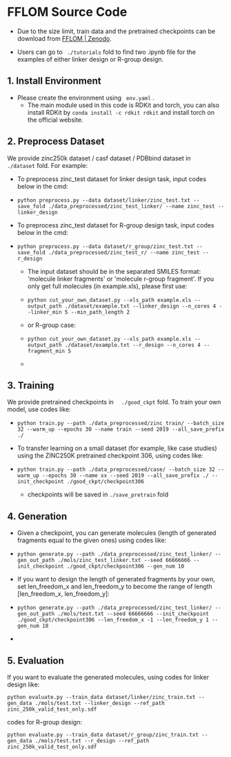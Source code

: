 # FFLOM Source Code

- Due to the size limit, train data and the pretrained checkpoints can be download from [FFLOM | Zenodo](https://zenodo.org/record/7918738). 

- Users can go to `	./tutorials` fold to find two .ipynb file for the examples of either linker design or R-group design.

## 1. Install Environment

* Please create the environment using `	env.yaml` .
  * The main module used in this code is RDKit and torch, you can also install RDKit by `conda install -c rdkit rdkit` and install torch on the official website. 
  

## 2. Preprocess Dataset

We provide zinc250k dataset / casf dataset / PDBbind dataset in `	./dataset` fold. For example:

- To preprocess zinc_test dataset for linker design task, input codes below in the cmd:  

- ```
  python preprocess.py --data dataset/linker/zinc_test.txt --save_fold ./data_preprocessed/zinc_test_linker/ --name zinc_test --linker_design
  ```

- To preprocess zinc_test dataset for R-group design task, input codes below in the cmd:  

- ```
  python preprocess.py --data dataset/r_group/zinc_test.txt --save_fold ./data_preprocessed/zinc_test_r/ --name zinc_test --r_design
  ```

  - The input dataset should be in the separated SMILES format: 'molecule linker fragments' or 'molecule r-group fragment'. If you only get full molecules (in example.xls), please first use: 
  
  - ```
    python cut_your_own_dataset.py --xls_path example.xls --output_path ./dataset/example.txt --linker_design --n_cores 4 --linker_min 5 --min_path_length 2
    ```
  
  - or R-group case:
  
  - ```
    python cut_your_own_dataset.py --xls_path example.xls --output_path ./dataset/example.txt --r_design --n_cores 4 --fragment_min 5
    ```
  
  - 
  

## 3. Training

We provide pretrained checkpoints in `	./good_ckpt` fold.  To train your own model, use codes like: 

* ```
  python train.py --path ./data_preprocessed/zinc_train/ --batch_size 32 --warm_up --epochs 30 --name train --seed 2019 --all_save_prefix ./
  ```
* To transfer learning on a small dataset (for example, like case studies) using the ZINC250K pretrained checkpoint 306, using codes like:
* ```
  python train.py --path ./data_preprocessed/case/ --batch_size 32 --warm_up --epochs 30 --name xx --seed 2019 --all_save_prefix ./ --init_checkpoint ./good_ckpt/checkpoint306
  ```

  * checkpoints will be saved in `./save_pretrain` fold


## 4. Generation

* Given a checkpoint, you can generate molecules (length of generated fragments equal to the given ones) using codes like: 

* ```
  python generate.py --path ./data_preprocessed/zinc_test_linker/ --gen_out_path ./mols/zinc_test_linker.txt --seed 66666666 --init_checkpoint ./good_ckpt/checkpoint306 --gen_num 10 
  ```

* If you want to design the length of generated fragments by your own, set len_freedom_x and len_freedom_y to become the range of length [len_freedom_x, len_freedom_y]: 

* ```
  python generate.py --path ./data_preprocessed/zinc_test_linker/ --gen_out_path ./mols/test.txt --seed 66666666 --init_checkpoint ./good_ckpt/checkpoint306 --len_freedom_x -1 --len_freedom_y 1 --gen_num 10 
  ```

* 

## 5. Evaluation

If you want to evaluate the generated molecules, using codes for linker design like:

```
python evaluate.py --train_data dataset/linker/zinc_train.txt --gen_data ./mols/test.txt --linker_design --ref_path zinc_250k_valid_test_only.sdf
```

codes for R-group design:

```
python evaluate.py --train_data dataset/r_group/zinc_train.txt --gen_data ./mols/test.txt --r_design --ref_path zinc_250k_valid_test_only.sdf
```







